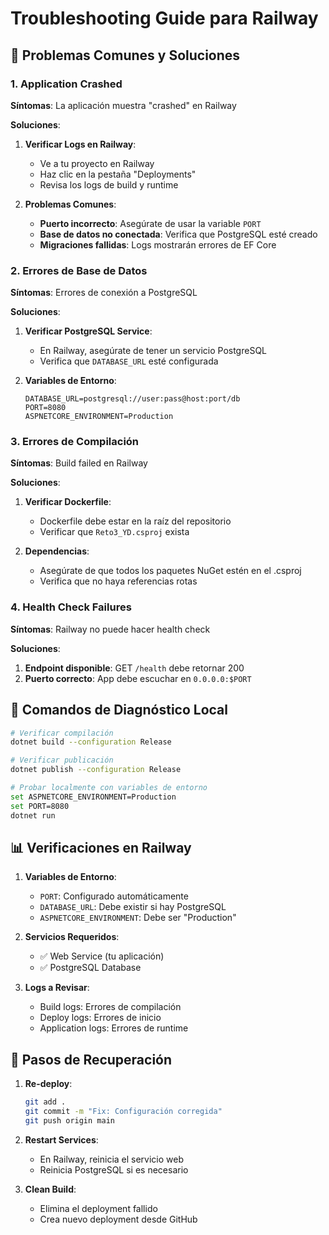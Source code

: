 # Troubleshooting Guide para Railway

## 🚨 Problemas Comunes y Soluciones

### 1. Application Crashed
**Síntomas**: La aplicación muestra "crashed" en Railway

**Soluciones**:
1. **Verificar Logs en Railway**:
   - Ve a tu proyecto en Railway
   - Haz clic en la pestaña "Deployments"
   - Revisa los logs de build y runtime

2. **Problemas Comunes**:
   - **Puerto incorrecto**: Asegúrate de usar la variable `PORT`
   - **Base de datos no conectada**: Verifica que PostgreSQL esté creado
   - **Migraciones fallidas**: Logs mostrarán errores de EF Core

### 2. Errores de Base de Datos
**Síntomas**: Errores de conexión a PostgreSQL

**Soluciones**:
1. **Verificar PostgreSQL Service**:
   - En Railway, asegúrate de tener un servicio PostgreSQL
   - Verifica que `DATABASE_URL` esté configurada

2. **Variables de Entorno**:
   ```
   DATABASE_URL=postgresql://user:pass@host:port/db
   PORT=8080
   ASPNETCORE_ENVIRONMENT=Production
   ```

### 3. Errores de Compilación
**Síntomas**: Build failed en Railway

**Soluciones**:
1. **Verificar Dockerfile**:
   - Dockerfile debe estar en la raíz del repositorio
   - Verificar que `Reto3_YD.csproj` exista

2. **Dependencias**:
   - Asegúrate de que todos los paquetes NuGet estén en el .csproj
   - Verifica que no haya referencias rotas

### 4. Health Check Failures
**Síntomas**: Railway no puede hacer health check

**Soluciones**:
1. **Endpoint disponible**: GET `/health` debe retornar 200
2. **Puerto correcto**: App debe escuchar en `0.0.0.0:$PORT`

## 🔧 Comandos de Diagnóstico Local

```bash
# Verificar compilación
dotnet build --configuration Release

# Verificar publicación
dotnet publish --configuration Release

# Probar localmente con variables de entorno
set ASPNETCORE_ENVIRONMENT=Production
set PORT=8080
dotnet run
```

## 📊 Verificaciones en Railway

1. **Variables de Entorno**:
   - `PORT`: Configurado automáticamente
   - `DATABASE_URL`: Debe existir si hay PostgreSQL
   - `ASPNETCORE_ENVIRONMENT`: Debe ser "Production"

2. **Servicios Requeridos**:
   - ✅ Web Service (tu aplicación)
   - ✅ PostgreSQL Database

3. **Logs a Revisar**:
   - Build logs: Errores de compilación
   - Deploy logs: Errores de inicio
   - Application logs: Errores de runtime

## 🚀 Pasos de Recuperación

1. **Re-deploy**:
   ```bash
   git add .
   git commit -m "Fix: Configuración corregida"
   git push origin main
   ```

2. **Restart Services**:
   - En Railway, reinicia el servicio web
   - Reinicia PostgreSQL si es necesario

3. **Clean Build**:
   - Elimina el deployment fallido
   - Crea nuevo deployment desde GitHub
